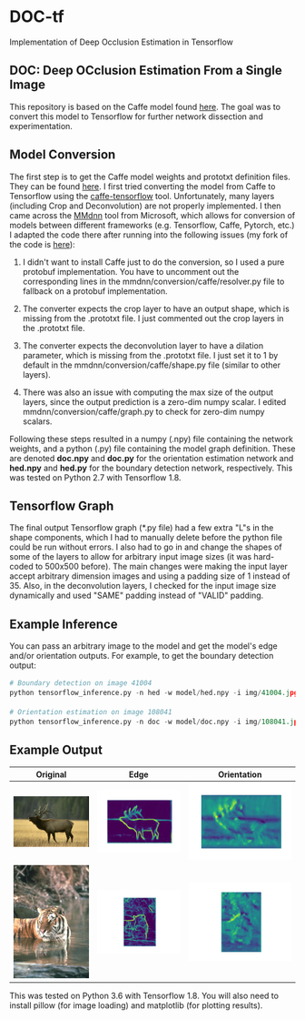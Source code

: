 # DOC-tf
Implementation of Deep Occlusion Estimation in Tensorflow

## DOC: Deep OCclusion Estimation From a Single Image

This repository is based on the Caffe model found [here](https://github.com/pengwangucla/DOC). The goal was to convert this model to Tensorflow for further network dissection and experimentation.

## Model Conversion

The first step is to get the Caffe model weights and prototxt definition files. They can be found [here](https://drive.google.com/file/d/0B7DaWBKShuMBN0drTzRRMlpoTmc/view). I first tried converting the model from Caffe to Tensorflow using the [caffe-tensorflow](https://github.com/ethereon/caffe-tensorflow) tool. Unfortunately, many layers (including Crop and Deconvolution) are not properly implemented. I then came across the [MMdnn](https://github.com/Microsoft/MMdnn) tool from Microsoft, which allows for conversion of models between different frameworks (e.g. Tensorflow, Caffe, Pytorch, etc.) I adapted the code there after running into the following issues (my fork of the code is [here](https://github.com/brianhhu/MMdnn)):

1. I didn't want to install Caffe just to do the conversion, so I used a pure protobuf implementation. You have to uncomment out the corresponding lines in the mmdnn/conversion/caffe/resolver.py file to fallback on a protobuf implementation.

2. The converter expects the crop layer to have an output shape, which is missing from the .prototxt file. I just commented out the crop layers in the .prototxt file.

3. The converter expects the deconvolution layer to have a dilation parameter, which is missing from the .prototxt file. I just set it to 1 by default in the mmdnn/conversion/caffe/shape.py file (similar to other layers).

4. There was also an issue with computing the max size of the output layers, since the output prediction is a zero-dim numpy scalar. I edited mmdnn/conversion/caffe/graph.py to check for zero-dim numpy scalars.

Following these steps resulted in a numpy (.npy) file containing the network weights, and a python (.py) file containing the model graph definition. These are denoted **doc.npy** and **doc.py** for the orientation estimation network and **hed.npy** and **hed.py** for the boundary detection network, respectively. This was tested on Python 2.7 with Tensorflow 1.8.

## Tensorflow Graph

The final output Tensorflow graph (\*.py file) had a few extra "L"s in the shape components, which I had to manually delete before the python file could be run without errors. I also had to go in and change the shapes of some of the layers to allow for arbitrary input image sizes (it was hard-coded to 500x500 before). The main changes were making the input layer accept arbitrary dimension images and using a padding size of 1 instead of 35. Also, in the deconvolution layers, I checked for the input image size dynamically and used "SAME" padding instead of "VALID" padding.

## Example Inference

You can pass an arbitrary image to the model and get the model's edge and/or orientation outputs. For example, to get the boundary detection output:

```python
# Boundary detection on image 41004
python tensorflow_inference.py -n hed -w model/hed.npy -i img/41004.jpg

# Orientation estimation on image 108041
python tensorflow_inference.py -n doc -w model/doc.npy -i img/108041.jpg
```

## Example Output

| Original                 |  Edge                     | Orientation |
:-------------------------:|:-------------------------:|:-------------------------:
![](img/41004.jpg)             | ![](img/41004_hed.png)        | ![](img/41004_doc.png)
![](img/108041.jpg)            | ![](img/108041_hed.png)       | ![](img/108041_doc.png)


This was tested on Python 3.6 with Tensorflow 1.8. You will also need to install pillow (for image loading) and matplotlib (for plotting results).

